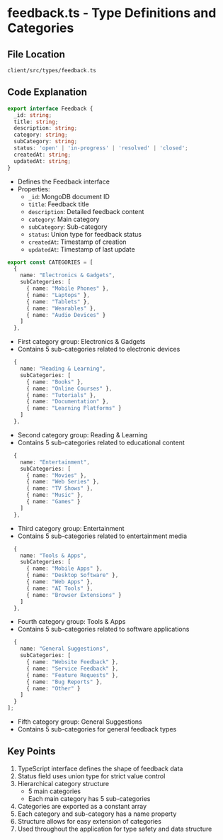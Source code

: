 # feedback.ts - Type Definitions and Categories

## File Location
`client/src/types/feedback.ts`

## Code Explanation

```typescript
export interface Feedback {
  _id: string;
  title: string;
  description: string;
  category: string;
  subCategory: string;
  status: 'open' | 'in-progress' | 'resolved' | 'closed';
  createdAt: string;
  updatedAt: string;
}
```
- Defines the Feedback interface
- Properties:
  - `_id`: MongoDB document ID
  - `title`: Feedback title
  - `description`: Detailed feedback content
  - `category`: Main category
  - `subCategory`: Sub-category
  - `status`: Union type for feedback status
  - `createdAt`: Timestamp of creation
  - `updatedAt`: Timestamp of last update

```typescript
export const CATEGORIES = [
  {
    name: "Electronics & Gadgets",
    subCategories: [
      { name: "Mobile Phones" },
      { name: "Laptops" },
      { name: "Tablets" },
      { name: "Wearables" },
      { name: "Audio Devices" }
    ]
  },
```
- First category group: Electronics & Gadgets
- Contains 5 sub-categories related to electronic devices

```typescript
  {
    name: "Reading & Learning",
    subCategories: [
      { name: "Books" },
      { name: "Online Courses" },
      { name: "Tutorials" },
      { name: "Documentation" },
      { name: "Learning Platforms" }
    ]
  },
```
- Second category group: Reading & Learning
- Contains 5 sub-categories related to educational content

```typescript
  {
    name: "Entertainment",
    subCategories: [
      { name: "Movies" },
      { name: "Web Series" },
      { name: "TV Shows" },
      { name: "Music" },
      { name: "Games" }
    ]
  },
```
- Third category group: Entertainment
- Contains 5 sub-categories related to entertainment media

```typescript
  {
    name: "Tools & Apps",
    subCategories: [
      { name: "Mobile Apps" },
      { name: "Desktop Software" },
      { name: "Web Apps" },
      { name: "AI Tools" },
      { name: "Browser Extensions" }
    ]
  },
```
- Fourth category group: Tools & Apps
- Contains 5 sub-categories related to software applications

```typescript
  {
    name: "General Suggestions",
    subCategories: [
      { name: "Website Feedback" },
      { name: "Service Feedback" },
      { name: "Feature Requests" },
      { name: "Bug Reports" },
      { name: "Other" }
    ]
  }
];
```
- Fifth category group: General Suggestions
- Contains 5 sub-categories for general feedback types

## Key Points
1. TypeScript interface defines the shape of feedback data
2. Status field uses union type for strict value control
3. Hierarchical category structure
   - 5 main categories
   - Each main category has 5 sub-categories
4. Categories are exported as a constant array
5. Each category and sub-category has a name property
6. Structure allows for easy extension of categories
7. Used throughout the application for type safety and data structure 